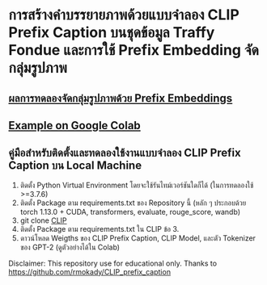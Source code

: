 # การสร้างคำบรรยายภาพด้วยแบบจำลอง CLIP Prefix Caption บนชุดข้อมูล Traffy Fondue และการใช้ Prefix Embedding จัดกลุ่มรูปภาพ
## [ผลการทดลองจัดกลุ่มรูปภาพด้วย Prefix Embeddings](https://wandb.ai/sahaz/prefix_embed_traffyV4/reports/Weave-traffyv8-22-11-25-14-15-18---VmlldzozMDMzNDMy?accessToken=7pmmkulcigofd0acltil0zqv5rney73yowlvbra5ro70uabzzm0r53hh1y8dqu4v)
## [Example on Google Colab](https://colab.research.google.com/drive/1k87uXkK9Zz5wwxOsNpZ3d0o48v6vaMaP?usp=sharing)

## คู่มือสำหรับติดตั้งและทดลองใช้งานแบบจำลอง CLIP Prefix Caption บน Local Machine
1. ติดตั้ง Python Virtual Environment โดยจะใช้รันไทม์เวอร์ชันใดก็ได้ (ในการทดลองใช้ >=3.7.6)
2. ติดตั้ง Package ตาม requirements.txt ของ Repository นี้ (หลัก ๆ ประกอบด้วย torch 1.13.0 + CUDA, transformers, evaluate, rouge_score, wandb)
3. git clone [CLIP](https://github.com/openai/CLIP)
4. ติดตั้ง Package ตาม requirements.txt ใน CLIP ข้อ 3.
5. ดาวน์โหลด Weigths ของ CLIP Prefix Caption, CLIP Model, และตัว Tokenizer ของ GPT-2 (ดูตัวอย่างได้ใน Colab)

Disclaimer: This repository use for educational only.
Thanks to https://github.com/rmokady/CLIP_prefix_caption
